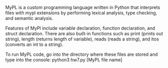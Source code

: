 MyPL is a custom programming language written in Python that interprets files with mypl extensions by 
performing lexical analysis, type checking, and semantic analysis.

Features of MyPl include variable declaration, function declaration, and struct declaration. There are also built-in functions
such as print (prints out string), length (returns length of variable), reads (reads a string), and itos (converts an int to a string).

To run MyPL code, go into the directory where these files are stored and type into the console: 
python3 hw7.py [MyPL file name]

